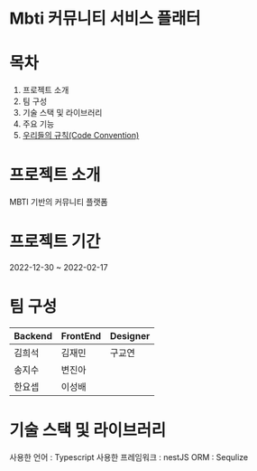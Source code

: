 # Mbti 커뮤니티 서비스 플래터

# 목차 
1. 프로젝트 소개 
2. 팀 구성
3. 기술 스택 및 라이브러리
4. 주요 기능
5. [우리들의 규칙(Code Convention)](https://github.com/perple-personality-plan-project/backend/wiki/%EC%9A%B0%EB%A6%AC%EB%93%A4%EC%9D%98-%EA%B7%9C%EC%B9%99-Code-Convention)


# 프로젝트 소개
MBTI 기반의 커뮤니티 플랫폼

# 프로젝트 기간
2022-12-30 ~ 2022-02-17

# 팀 구성
|Backend|FrontEnd|Designer|
|-------|--------|--------|
|김희석|김재민|구교연|
|송지수|변진아||
|한요셉|이성배||


# 기술 스택 및 라이브러리

사용한 언어 : Typescript
사용한 프레임워크 : nestJS
ORM : Sequlize 
